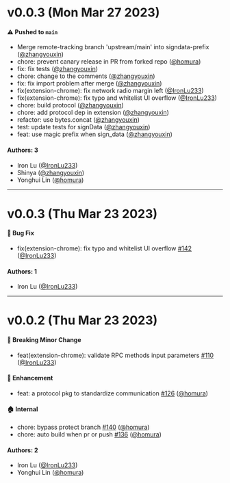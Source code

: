 # v0.0.3 (Mon Mar 27 2023)

#### ⚠️ Pushed to `main`

- Merge remote-tracking branch 'upstream/main' into signdata-prefix ([@zhangyouxin](https://github.com/zhangyouxin))
- chore: prevent canary release in PR from forked repo ([@homura](https://github.com/homura))
- fix: fix tests ([@zhangyouxin](https://github.com/zhangyouxin))
- chore: change to the comments ([@zhangyouxin](https://github.com/zhangyouxin))
- fix: fix import problem after merge ([@zhangyouxin](https://github.com/zhangyouxin))
- fix(extension-chrome): fix network radio margin left ([@IronLu233](https://github.com/IronLu233))
- fix(extension-chrome): fix typo and whitelist UI overflow ([@IronLu233](https://github.com/IronLu233))
- chore: build protocol ([@zhangyouxin](https://github.com/zhangyouxin))
- chore: add protocol dep in extension ([@zhangyouxin](https://github.com/zhangyouxin))
- refactor: use bytes.concat ([@zhangyouxin](https://github.com/zhangyouxin))
- test: update tests for signData ([@zhangyouxin](https://github.com/zhangyouxin))
- feat: use magic prefix when sign_data ([@zhangyouxin](https://github.com/zhangyouxin))

#### Authors: 3

- Iron Lu ([@IronLu233](https://github.com/IronLu233))
- Shinya ([@zhangyouxin](https://github.com/zhangyouxin))
- Yonghui Lin ([@homura](https://github.com/homura))

---

# v0.0.3 (Thu Mar 23 2023)

#### 🐛 Bug Fix

- fix(extension-chrome): fix typo and whitelist UI overflow [#142](https://github.com/ckb-js/nexus/pull/142) ([@IronLu233](https://github.com/IronLu233))

#### Authors: 1

- Iron Lu ([@IronLu233](https://github.com/IronLu233))

---

# v0.0.2 (Thu Mar 23 2023)

#### 🔨 Breaking Minor Change

- feat(extension-chrome): validate RPC methods input parameters [#110](https://github.com/ckb-js/nexus/pull/110) ([@IronLu233](https://github.com/IronLu233))

#### 🚀 Enhancement

- feat: a protocol pkg to standardize communication [#126](https://github.com/ckb-js/nexus/pull/126) ([@homura](https://github.com/homura))

#### 🏠 Internal

- chore: bypass protect branch [#140](https://github.com/ckb-js/nexus/pull/140) ([@homura](https://github.com/homura))
- chore: auto build when pr or push [#136](https://github.com/ckb-js/nexus/pull/136) ([@homura](https://github.com/homura))

#### Authors: 2

- Iron Lu ([@IronLu233](https://github.com/IronLu233))
- Yonghui Lin ([@homura](https://github.com/homura))
